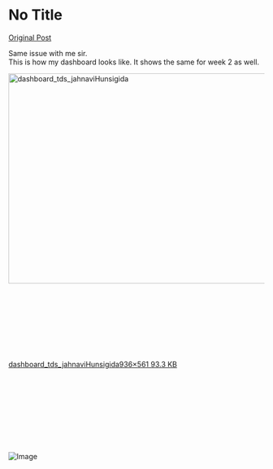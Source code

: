 # No Title

[Original Post](https://discourse.onlinedegree.iitm.ac.in/t/163158/2)

<p>Same issue with me sir.<br>
This is how my dashboard looks like. It shows the same for week 2 as well.</p>
<p><div class="lightbox-wrapper"><a class="lightbox" href="https://europe1.discourse-cdn.com/flex013/uploads/iitm/original/3X/7/8/782e69e2b13a88c1e2dd54a2cb28d8778828c041.jpeg" data-download-href="/uploads/short-url/h9aJHFjfRVVNyoAe613cI3JHML7.jpeg?dl=1" title="dashboard_tds_jahnaviHunsigida" rel="noopener nofollow ugc"><img src="https://europe1.discourse-cdn.com/flex013/uploads/iitm/optimized/3X/7/8/782e69e2b13a88c1e2dd54a2cb28d8778828c041_2_690x413.jpeg" alt="dashboard_tds_jahnaviHunsigida" data-base62-sha1="h9aJHFjfRVVNyoAe613cI3JHML7" width="690" height="413" srcset="https://europe1.discourse-cdn.com/flex013/uploads/iitm/optimized/3X/7/8/782e69e2b13a88c1e2dd54a2cb28d8778828c041_2_690x413.jpeg, https://europe1.discourse-cdn.com/flex013/uploads/iitm/original/3X/7/8/782e69e2b13a88c1e2dd54a2cb28d8778828c041.jpeg 1.5x, https://europe1.discourse-cdn.com/flex013/uploads/iitm/original/3X/7/8/782e69e2b13a88c1e2dd54a2cb28d8778828c041.jpeg 2x" data-dominant-color="EAE9EC"><div class="meta"><svg class="fa d-icon d-icon-far-image svg-icon" aria-hidden="true"><use href="#far-image"></use></svg><span class="filename">dashboard_tds_jahnaviHunsigida</span><span class="informations">936×561 93.3 KB</span><svg class="fa d-icon d-icon-discourse-expand svg-icon" aria-hidden="true"><use href="#discourse-expand"></use></svg></div></a></div></p>

![Image](https://europe1.discourse-cdn.com/flex013/uploads/iitm/optimized/3X/7/8/782e69e2b13a88c1e2dd54a2cb28d8778828c041_2_690x413.jpeg)